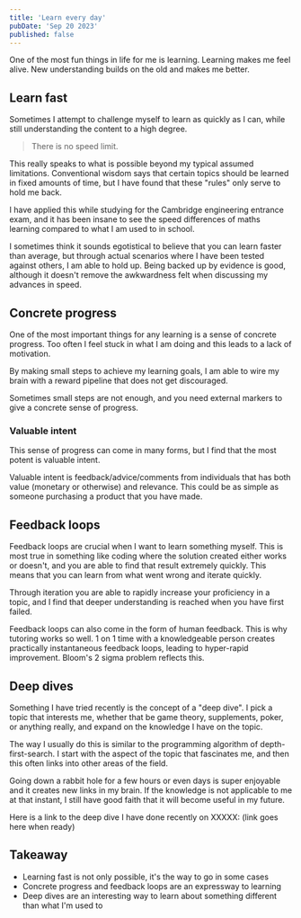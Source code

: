 ```yaml
---
title: 'Learn every day'
pubDate: 'Sep 20 2023'
published: false
---
```


One of the most fun things in life for me is learning. Learning makes me feel alive. New understanding builds on the old and makes me better.

## Learn fast

Sometimes I attempt to challenge myself to learn as quickly as I can, while still understanding the content to a high degree.

> There is no speed limit.

This really speaks to what is possible beyond my typical assumed limitations. Conventional wisdom says that certain topics should be learned in fixed amounts of time, but I have found that these "rules" only serve to hold me back.

I have applied this while studying for the Cambridge engineering entrance exam, and it has been insane to see the speed differences of maths learning compared to what I am used to in school.

I sometimes think it sounds egotistical to believe that you can learn faster than average, but through actual scenarios where I have been tested against others, I am able to hold up. Being backed up by evidence is good, although it doesn't remove the awkwardness felt when discussing my advances in speed.

## Concrete progress

One of the most important things for any learning is a sense of concrete progress. Too often I feel stuck in what I am doing and this leads to a lack of motivation.

By making small steps to achieve my learning goals, I am able to wire my brain with a reward pipeline that does not get discouraged.

Sometimes small steps are not enough, and you need external markers to give a concrete sense of progress.

### Valuable intent

This sense of progress can come in many forms, but I find that the most potent is valuable intent.

Valuable intent is feedback/advice/comments from individuals that has both value (monetary or otherwise) and relevance. This could be as simple as someone purchasing a product that you have made.

## Feedback loops

Feedback loops are crucial when I want to learn something myself. This is most true in something like coding where the solution created either works or doesn't, and you are able to find that result extremely quickly. This means that you can learn from what went wrong and iterate quickly.

Through iteration you are able to rapidly increase your proficiency in a topic, and I find that deeper understanding is reached when you have first failed.

Feedback loops can also come in the form of human feedback. This is why tutoring works so well. 1 on 1 time with a knowledgeable person creates practically instantaneous feedback loops, leading to hyper-rapid improvement. Bloom's 2 sigma problem reflects this.

## Deep dives

Something I have tried recently is the concept of a "deep dive". I pick a topic that interests me, whether that be game theory, supplements, poker, or anything really, and expand on the knowledge I have on the topic.

The way I usually do this is similar to the programming algorithm of depth-first-search. I start with the aspect of the topic that fascinates me, and then this often links into other areas of the field.

Going down a rabbit hole for a few hours or even days is super enjoyable and it creates new links in my brain. If the knowledge is not applicable to me at that instant, I still have good faith that it will become useful in my future.

Here is a link to the deep dive I have done recently on XXXXX: (link goes here when ready)

## Takeaway

- Learning fast is not only possible, it's the way to go in some cases
- Concrete progress and feedback loops are an expressway to learning
- Deep dives are an interesting way to learn about something different than what I'm used to
